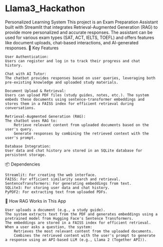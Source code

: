 # Llama3_Hackathon
Personalized Learning System
This project is an Exam Preparation Assistant built with Streamlit that integrates Retrieval-Augmented Generation (RAG) to provide more personalized and accurate responses. The assistant can be used for various exam types (SAT, ACT, IELTS, TOEFL) and offers features like document uploads, chat-based interactions, and AI-generated responses.
🔑 Key Features

    User Authentication:
    Users can register and log in to track their progress and chat history.

    Chat with AI Tutor:
    The chatbot provides responses based on user queries, leveraging both pre-existing knowledge and uploaded study materials.

    Document Upload & Retrieval:
    Users can upload PDF files (study guides, notes, etc.). The system embeds these documents using sentence-transformer embeddings and stores them in a FAISS index for efficient retrieval during conversations.

    Retrieval-Augmented Generation (RAG):
    The chatbot uses RAG to:
        Retrieve relevant content from uploaded documents based on the user's query.
        Generate responses by combining the retrieved context with the user's prompt.

    Database Integration:
    User data and chat history are stored in an SQLite database for persistent storage. 

📦 Dependencies

    Streamlit: For creating the web interface.
    FAISS: For efficient similarity search and retrieval.
    SentenceTransformers: For generating embeddings from text.
    SQLite3: For storing user data and chat history.
    PyPDF2: For extracting text from uploaded PDFs.

📖 How RAG Works in This App

    User uploads a document (e.g., a study guide).
    The system extracts text from the PDF and generates embeddings using a pretrained model from Hugging Face's Sentence Transformers.
    The embeddings are stored in a FAISS index for efficient retrieval.
    When a user asks a question, the system:
        Retrieves the most relevant content from the uploaded documents.
        Combines the retrieved content with the user's prompt to generate a response using an API-based LLM (e.g., Llama 2 (Together API)).